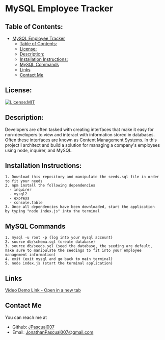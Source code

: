 # MySQL Employee Tracker

## Table of Contents: 
- [MySQL Employee Tracker](#mysql-employee-tracker)
  - [Table of Contents:](#table-of-contents)
  - [License:](#license)
  - [Description:](#description)
  - [Installation Instructions:](#installation-instructions)
  - [MySQL Commands](#mysql-commands)
  - [Links](#links)
  - [Contact Me](#contact-me)

## License:
[![License:MIT](https://img.shields.io/badge/License-MIT-yellow.svg)](https://opensource.org/licenses/MIT)

## Description:
Developers are often tasked with creating interfaces that make it easy for non-developers to view and interact with information stored in databases. Often these interfaces are known as Content Management Systems. In this project I architect and build a solution for managing a company's employees using node, inquirer, and MySQL.

## Installation Instructions: 
```
1. Download this repository and manipulate the seeds.sql file in order to fit your needs
2. npm install the following dependencies
  - inquirer
  - mysql2
  - express
  - console.table
3. Once all dependencies have been downloaded, start the application by typing "node index.js" into the terminal
```
## MySQL Commands
```
1. mysql -u root -p (log into your mysql account)
2. source db/schema.sql (create database)
3. source db/seeds.sql (seed the database, the seeding are default, make sure to manipulate the seedings to fit into your employee management information)
4. exit (exit mysql and go back to main terminal)
5. node index.js (start the terminal application)
```

## Links
[Video Demo Link - Open in a new tab](https://youtu.be/hqRZZGKim)

## Contact Me
You can reach me at
- Github: [JPascual007](https://github.com/JPascual007)
- Email: [JonathanPascual007@gmail.com](mailto:JonathanPascual007@gmail.com)